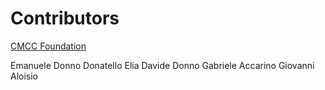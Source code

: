 # Contributors

[CMCC Foundation](https://www.cmcc.it)

Emanuele Donno
Donatello Elia
Davide Donno
Gabriele Accarino
Giovanni Aloisio